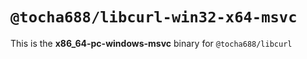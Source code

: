 # `@tocha688/libcurl-win32-x64-msvc`

This is the **x86_64-pc-windows-msvc** binary for `@tocha688/libcurl`
